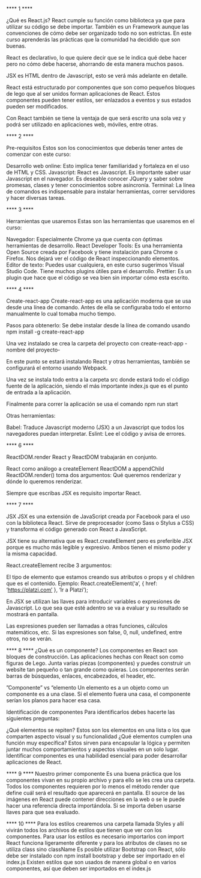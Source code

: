 **** 1 ****

¿Qué es React.js?
React cumple su función como biblioteca ya que para utilizar su código se debe importar. También es un Framework aunque las convenciones de cómo debe ser organizado todo no son estrictas.
En este curso aprenderás las prácticas que la comunidad ha decidido que son buenas.

React es declarativo, lo que quiere decir que se le indica qué debe hacer pero no cómo debe hacerse, ahorrando de esta manera muchos pasos.

JSX es HTML dentro de Javascript, esto se verá más adelante en detalle.

React está estructurado por componentes que son como pequeños bloques de lego que al ser unidos forman aplicaciones de React. Estos componentes pueden tener estilos, ser enlazados a eventos y sus estados pueden ser modificados.

Con React también se tiene la ventaja de que será escrito una sola vez y podrá ser utilizado en aplicaciones web, móviles, entre otras.


**** 2 ****

Pre-requisitos
Estos son los conocimientos que deberás tener antes de comenzar con este curso:

Desarrollo web online: Esto implica tener familiaridad y fortaleza en el uso de HTML y CSS.
Javascript: React es Javascript. Es importante saber usar Javascript en el navegador. Es deseable conocer JQuery y saber sobre promesas, clases y tener conocimientos sobre asincronía.
Terminal: La línea de comandos es indispensable para instalar herramientas, correr servidores y hacer diversas tareas.


**** 3 ****

Herramientas que usaremos
Estas son las herramientas que usaremos en el curso:

Navegador: Especialmente Chrome ya que cuenta con óptimas herramientas de desarrollo.
React Developer Tools: Es una herramienta Open Source creada por Facebook y tiene instalación para Chrome o Firefox. Nos dejará ver el código de React inspeccionando elementos.
Editor de texto: Puedes usar cualquiera, en este curso sugerimos Visual Studio Code. Tiene muchos plugins útiles para el desarrollo.
Prettier: Es un plugin que hace que el código se vea bien sin importar cómo esta escrito.


**** 4 ****

Create-react-app
Create-react-app es una aplicación moderna que se usa desde una línea de comando. Antes de ella se configuraba todo el entorno manualmente lo cual tomaba mucho tiempo.

Pasos para obtenerlo:
Se debe instalar desde la línea de comando usando
npm install -g create-react-app

Una vez instalado se crea la carpeta del proyecto con
create-react-app -nombre del proyecto-

En este punto se estará instalando React y otras herramientas, también se configurará el entorno usando Webpack.

Una vez se instala todo entra a la carpeta src donde estará todo el código fuente de la aplicación, siendo el más importante index.js que es el punto de entrada a la aplicación.

Finalmente para correr la aplicación se usa el comando
npm run start

Otras herramientas:

Babel: Traduce Javascript moderno (JSX) a un Javascript que todos los navegadores puedan interpretar.
Eslint: Lee el código y avisa de errores.


**** 6 ****

ReactDOM.render
React y ReactDOM trabajarán en conjunto.

React como análogo a createElement
ReactDOM a appendChild
ReactDOM.render() toma dos argumentos: Qué queremos renderizar y dónde lo queremos renderizar.

Siempre que escribas JSX es requisito importar React.


**** 7 ****

JSX
JSX es una extensión de JavaScript creada por Facebook para el uso con la biblioteca React. Sirve de preprocesador (como Sass o Stylus a CSS) y transforma el código generado con React a JavaScript.

JSX tiene su alternativa que es React.createElement pero es preferible JSX porque es mucho más legible y expresivo. Ambos tienen el mismo poder y la misma capacidad.

React.createElement recibe 3 argumentos:

El tipo de elemento que estamos creando
sus atributos o props
y el children que es el contenido.
Ejemplo:
React.createElement(‘a’, { href: ‘https://platzi.com’ }, ‘Ir a Platzi’);

En JSX se utilizan las llaves para introducir variables o expresiones de Javascript. Lo que sea que esté adentro se va a evaluar y su resultado se mostrará en pantalla.

Las expresiones pueden ser llamadas a otras funciones, cálculos matemáticos, etc. Si las expresiones son false, 0, null, undefined, entre otros, no se verán.


**** 8 ****
¿Qué es un componente?
Los componentes en React son bloques de construcción.
Las aplicaciones hechas con React son como figuras de Lego. Junta varias piezas (componentes) y puedes construir un website tan pequeño o tan grande como quieras.
Los componentes serán barras de búsquedas, enlaces, encabezados, el header, etc.

”Componente” vs “elemento
Un elemento es a un objeto como un componente es a una clase. Si el elemento fuera una casa, el componente serían los planos para hacer esa casa.

Identificación de componentes
Para identificarlos debes hacerte las siguientes preguntas:

¿Qué elementos se repiten? Estos son los elementos en una lista o los que comparten aspecto visual y su funcionalidad
¿Qué elementos cumplen una función muy específica? Estos sirven para encapsular la lógica y permiten juntar muchos comportamientos y aspectos visuales en un solo lugar.
Identificar componentes es una habilidad esencial para poder desarrollar aplicaciones de React.


**** 9 ****
Nuestro primer componente
Es una buena práctica que los componentes vivan en su propio archivo y para ello se les crea una carpeta.
Todos los componentes requieren por lo menos el método render que define cuál será el resultado que aparecerá en pantalla.
El source de las imágenes en React puede contener direcciones en la web o se le puede hacer una referencia directa importándola. Si se importa deben usarse llaves para que sea evaluado.


**** 10 ****
Para los estilos crearemos una carpeta llamada Styles y allí vivirán todos los archivos de estilos que tienen que ver con los componentes.
Para usar los estilos es necesario importarlos con import
React funciona ligeramente diferente y para los atributos de clases no se utiliza class sino className
Es posible utilizar Bootstrap con React, sólo debe ser instalado con npm install bootstrap y debe ser importado en el index.js
Existen estilos que son usados de manera global o en varios componentes, así que deben ser importados en el index.js